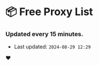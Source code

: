 # :package: Free Proxy List
### Updated every 15 minutes.

- Last updated: `2024-08-29 12:29`

:heart:
